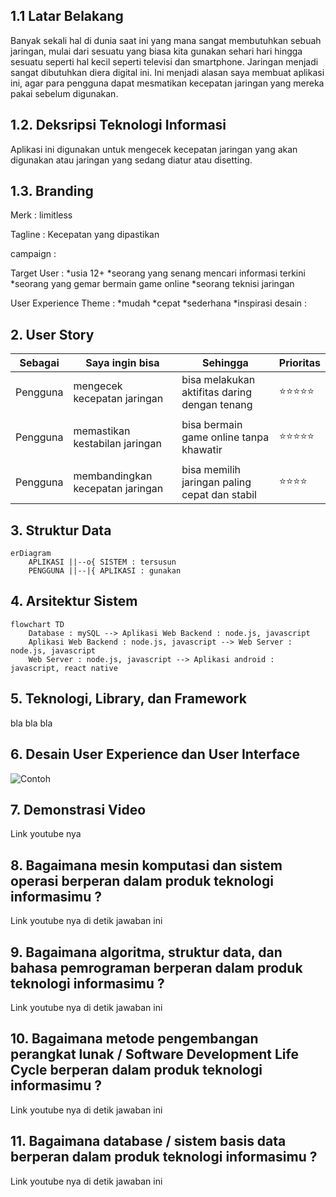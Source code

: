 ## 1.1 Latar Belakang

Banyak sekali hal di dunia saat ini yang mana sangat membutuhkan sebuah jaringan, mulai dari sesuatu yang biasa kita gunakan sehari hari hingga sesuatu seperti hal kecil seperti televisi dan smartphone. Jaringan menjadi sangat dibutuhkan diera digital ini. Ini menjadi alasan saya membuat aplikasi ini, agar para pengguna dapat mesmatikan kecepatan jaringan yang mereka pakai sebelum digunakan.

## 1.2. Deksripsi Teknologi Informasi

Aplikasi ini digunakan untuk mengecek kecepatan jaringan yang akan digunakan atau jaringan yang sedang diatur atau disetting.

## 1.3. Branding

Merk : limitless

Tagline : Kecepatan yang dipastikan

campaign :

Target User : 
        *usia 12+
        *seorang yang senang mencari informasi terkini
        *seorang yang gemar bermain game online
        *seorang teknisi jaringan
        
User Experience Theme : 
        *mudah
        *cepat
        *sederhana
        *inspirasi desain :

## 2. User Story

Sebagai | Saya ingin bisa | Sehingga | Prioritas
---|---|---|---
Pengguna | mengecek kecepatan jaringan | bisa melakukan aktifitas daring dengan tenang | ⭐⭐⭐⭐⭐
|||
Pengguna | memastikan kestabilan jaringan | bisa bermain game online tanpa khawatir | ⭐⭐⭐⭐⭐
|||
Pengguna | membandingkan kecepatan jaringan | bisa memilih jaringan paling cepat dan stabil | ⭐⭐⭐⭐


## 3. Struktur Data 

```mermaid
erDiagram
    APLIKASI ||--o{ SISTEM : tersusun
    PENGGUNA ||--|{ APLIKASI : gunakan
```
## 4. Arsitektur Sistem

```mermaid
flowchart TD
    Database : mySQL --> Aplikasi Web Backend : node.js, javascript
    Aplikasi Web Backend : node.js, javascript --> Web Server : node.js, javascript
    Web Server : node.js, javascript --> Aplikasi android : javascript, react native

```

## 5. Teknologi, Library, dan Framework

bla bla bla

## 6. Desain User Experience dan User Interface

![Contoh](https://imgur.com/a/fQ0JGuo)

## 7. Demonstrasi Video

Link youtube nya

## 8. Bagaimana mesin komputasi dan sistem operasi berperan dalam produk teknologi informasimu ?

Link youtube nya di detik jawaban ini

## 9. Bagaimana algoritma, struktur data, dan bahasa pemrograman berperan dalam produk teknologi informasimu ?

Link youtube nya di detik jawaban ini

## 10. Bagaimana metode pengembangan perangkat lunak / Software Development Life Cycle berperan dalam produk teknologi informasimu ?

Link youtube nya di detik jawaban ini

## 11. Bagaimana database / sistem basis data berperan dalam produk teknologi informasimu ?

Link youtube nya di detik jawaban ini 
